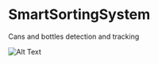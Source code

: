 # SmartSortingSystem
Cans and bottles detection and tracking

![Alt Text]([URL](https://drive.google.com/file/d/1xhzbvAmF5uhKywVMDikyNMwZXdfvKO0o/view?usp=drive_link)https://drive.google.com/file/d/1xhzbvAmF5uhKywVMDikyNMwZXdfvKO0o/view?usp=drive_link)
